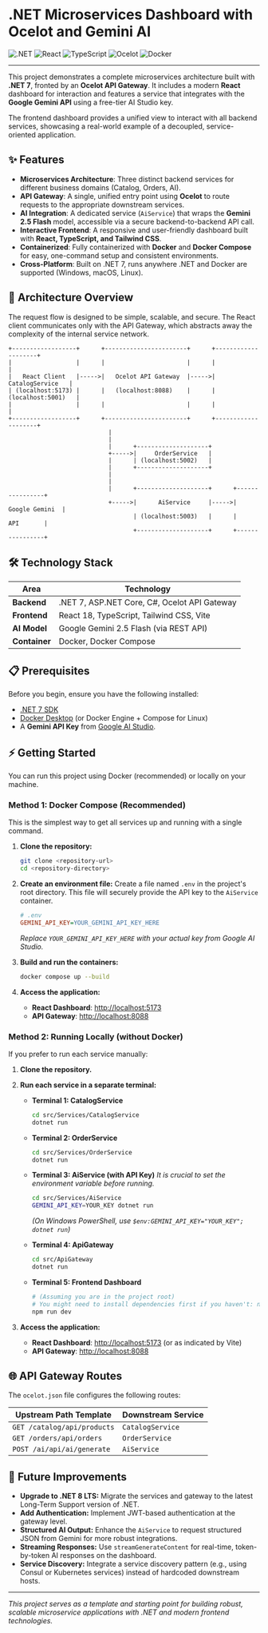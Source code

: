 
# .NET Microservices Dashboard with Ocelot and Gemini AI

![.NET](https://img.shields.io/badge/.NET-7.0-512BD4?style=for-the-badge&logo=dotnet)
![React](https://img.shields.io/badge/React-18-61DAFB?style=for-the-badge&logo=react)
![TypeScript](https://img.shields.io/badge/TypeScript-5.2-3178C6?style=for-the-badge&logo=typescript)
![Ocelot](https://img.shields.io/badge/Ocelot-23.2-8E44AD?style=for-the-badge)
![Docker](https://img.shields.io/badge/Docker-Compose-2496ED?style=for-the-badge&logo=docker)

---

This project demonstrates a complete microservices architecture built with **.NET 7**, fronted by an **Ocelot API Gateway**. It includes a modern **React** dashboard for interaction and features a service that integrates with the **Google Gemini API** using a free-tier AI Studio key.

The frontend dashboard provides a unified view to interact with all backend services, showcasing a real-world example of a decoupled, service-oriented application.

## ✨ Features

-   **Microservices Architecture**: Three distinct backend services for different business domains (Catalog, Orders, AI).
-   **API Gateway**: A single, unified entry point using **Ocelot** to route requests to the appropriate downstream services.
-   **AI Integration**: A dedicated service (`AiService`) that wraps the **Gemini 2.5 Flash** model, accessible via a secure backend-to-backend API call.
-   **Interactive Frontend**: A responsive and user-friendly dashboard built with **React, TypeScript, and Tailwind CSS**.
-   **Containerized**: Fully containerized with **Docker** and **Docker Compose** for easy, one-command setup and consistent environments.
-   **Cross-Platform**: Built on .NET 7, runs anywhere .NET and Docker are supported (Windows, macOS, Linux).

## 🚀 Architecture Overview

The request flow is designed to be simple, scalable, and secure. The React client communicates only with the API Gateway, which abstracts away the complexity of the internal service network.

```
+------------------+      +-----------------------+      +--------------------+
|                  |      |                       |      |                    |
|   React Client   |----->|   Ocelot API Gateway  |----->|   CatalogService   |
| (localhost:5173) |      |   (localhost:8088)    |      | (localhost:5001)   |
|                  |      |                       |      |                    |
+------------------+      +-----------------------+      +--------------------+
                            |
                            |
                            |      +--------------------+
                            +----->|     OrderService   |
                            |      | (localhost:5002)   |
                            |      +--------------------+
                            |
                            |
                            |      +--------------------+      +----------------+
                            +----->|      AiService     |----->| Google Gemini  |
                                   | (localhost:5003)   |      |      API       |
                                   +--------------------+      +----------------+
```

## 🛠️ Technology Stack

| Area          | Technology                                                 |
| ------------- | ---------------------------------------------------------- |
| **Backend**   | .NET 7, ASP.NET Core, C#, Ocelot API Gateway               |
| **Frontend**  | React 18, TypeScript, Tailwind CSS, Vite                   |
| **AI Model**  | Google Gemini 2.5 Flash (via REST API)                     |
| **Container** | Docker, Docker Compose                                     |

## 📋 Prerequisites

Before you begin, ensure you have the following installed:

-   [.NET 7 SDK](https://dotnet.microsoft.com/download/dotnet/7.0)
-   [Docker Desktop](https://www.docker.com/products/docker-desktop/) (or Docker Engine + Compose for Linux)
-   A **Gemini API Key** from [Google AI Studio](https://ai.google.dev/gemini-api/docs/api-key).

## ⚡ Getting Started

You can run this project using Docker (recommended) or locally on your machine.

### Method 1: Docker Compose (Recommended)

This is the simplest way to get all services up and running with a single command.

1.  **Clone the repository:**
    ```bash
    git clone <repository-url>
    cd <repository-directory>
    ```

2.  **Create an environment file:**
    Create a file named `.env` in the project's root directory. This file will securely provide the API key to the `AiService` container.

    ```ini
    # .env
    GEMINI_API_KEY=YOUR_GEMINI_API_KEY_HERE
    ```
    *Replace `YOUR_GEMINI_API_KEY_HERE` with your actual key from Google AI Studio.*

3.  **Build and run the containers:**
    ```bash
    docker compose up --build
    ```

4.  **Access the application:**
    -   **React Dashboard**: [http://localhost:5173](http://localhost:5173)
    -   **API Gateway**: [http://localhost:8088](http://localhost:8088)

### Method 2: Running Locally (without Docker)

If you prefer to run each service manually:

1.  **Clone the repository.**

2.  **Run each service in a separate terminal:**

    -   **Terminal 1: CatalogService**
        ```bash
        cd src/Services/CatalogService
        dotnet run
        ```

    -   **Terminal 2: OrderService**
        ```bash
        cd src/Services/OrderService
        dotnet run
        ```

    -   **Terminal 3: AiService (with API Key)**
        *It is crucial to set the environment variable before running.*
        ```bash
        cd src/Services/AiService
        GEMINI_API_KEY=YOUR_KEY dotnet run
        ```
        *(On Windows PowerShell, use `$env:GEMINI_API_KEY="YOUR_KEY"; dotnet run`)*

    -   **Terminal 4: ApiGateway**
        ```bash
        cd src/ApiGateway
        dotnet run
        ```

    -   **Terminal 5: Frontend Dashboard**
        ```bash
        # (Assuming you are in the project root)
        # You might need to install dependencies first if you haven't: npm install
        npm run dev
        ```

3.  **Access the application:**
    -   **React Dashboard**: [http://localhost:5173](http://localhost:5173) (or as indicated by Vite)
    -   **API Gateway**: [http://localhost:8088](http://localhost:8088)

## 🌐 API Gateway Routes

The `ocelot.json` file configures the following routes:

| Upstream Path Template      | Downstream Service |
| --------------------------- | ------------------ |
| `GET /catalog/api/products` | `CatalogService`   |
| `GET /orders/api/orders`    | `OrderService`     |
| `POST /ai/api/ai/generate`  | `AiService`        |

## 🔮 Future Improvements

-   **Upgrade to .NET 8 LTS:** Migrate the services and gateway to the latest Long-Term Support version of .NET.
-   **Add Authentication:** Implement JWT-based authentication at the gateway level.
-   **Structured AI Output:** Enhance the `AiService` to request structured JSON from Gemini for more robust integrations.
-   **Streaming Responses:** Use `streamGenerateContent` for real-time, token-by-token AI responses on the dashboard.
-   **Service Discovery:** Integrate a service discovery pattern (e.g., using Consul or Kubernetes services) instead of hardcoded downstream hosts.

---
*This project serves as a template and starting point for building robust, scalable microservice applications with .NET and modern frontend technologies.*
